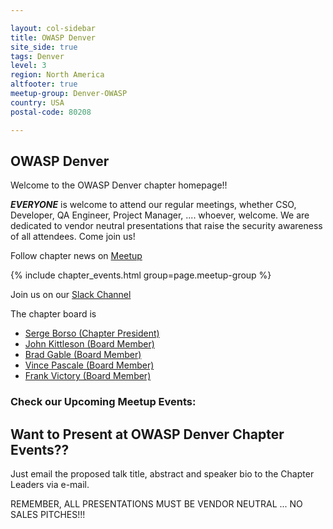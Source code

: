 ```yaml
---

layout: col-sidebar
title: OWASP Denver
site_side: true
tags: Denver
level: 3
region: North America
altfooter: true
meetup-group: Denver-OWASP
country: USA
postal-code: 80208

---
```

OWASP Denver
-----------------
Welcome to the OWASP Denver chapter homepage!!

***EVERYONE*** is welcome to attend our regular meetings, whether CSO, Developer, QA Engineer, Project Manager, ....  whoever, welcome.  We are dedicated to vendor neutral presentations that raise the security awareness of all attendees.  Come join us!

Follow chapter news on [Meetup](https://www.meetup.com/Denver-OWASP/) 

{% include chapter_events.html group=page.meetup-group %}

Join us on our [Slack Channel](https://join.slack.com/t/denver-owasp/shared_invite/zt-d9ncxhfp-Px6DZBZhsRplWExVbJnm0w) 

The chapter board is 

* [Serge Borso (Chapter President)](mailto:serge.borso@owasp.org)
* [John Kittleson (Board Member)](mailto:john.kittleson@owasp.org)
* [Brad Gable (Board Member)](mailto:brad.gable@owasp.org)
* [Vince Pascale (Board Member)](mailto:vince.pascale@owasp.org)
* [Frank Victory (Board Member)](mailto:frank.victory@owasp.org)

### Check our Upcoming Meetup Events:

Want to Present at OWASP Denver Chapter Events??
--------------------------------------------
Just email the proposed talk title, abstract and speaker bio to the Chapter Leaders via e-mail.  

REMEMBER, ALL PRESENTATIONS MUST BE VENDOR NEUTRAL ... NO SALES PITCHES!!!
